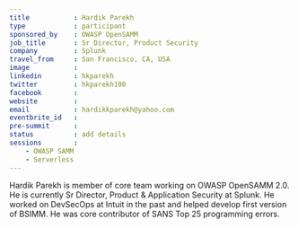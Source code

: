 ```yaml
---
title           : Hardik Parekh
type            : participant
sponsored_by    : OWASP OpenSAMM
job_title       : Sr Director, Product Security
company         : Splunk
travel_from     : San Francisco, CA, USA
image           : 
linkedin        : hkparekh
twitter         : hkparekh100
facebook        :
website         : 
email           : hardikkparekh@yahoo.com
eventbrite_id   :
pre-summit      : 
status          : add details
sessions        :
    - OWASP SAMM
    - Serverless
---
```


Hardik Parekh is member of core team working on OWASP OpenSAMM 2.0. He is currently Sr Director, Product & Application Security at Splunk. He worked on DevSecOps at Intuit in the past and helped develop first version of BSIMM. He was core contributor of SANS Top 25 programming errors.
